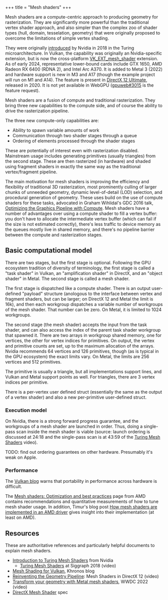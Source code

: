 +++
title = "Mesh shaders"
+++

Mesh shaders are a compute-centric approach to producing geometry for rasterization.
They are significantly more powerful than the traditional vertex shader approach, and also simpler than the complex zoo of shader types (hull, domain, tesselation, geometry) that were originally proposed to overcome the limitations of simple vertex shading.

They were originally [introduced][Introduction to Turing Mesh Shaders] by Nvidia in 2018 in the Turing microarchitecture.
In Vulkan, the capability was originally an Nvidia-specific extension, but is now the cross-platform [VK_EXT_mesh_shader] extension.
As of early 2024, representative lower-bound cards include GTX 1650, AMD Radeon RX 6400 (RDNA 2), and Intel Arc A370.
It is added to Metal 3 (2022) and hardware support is new in M3 and A17 (though the example project will run on M1 and A14).
The feature is present in [DirectX 12 Ultimate], released in 2020.
It is not yet available in WebGPU ([gpuweb#3015] is the feature request).

Mesh shaders are a fusion of compute and traditional rasterization.
They bring three new capabilities to the compute side, and of course the ability to drive the rasterization pipeline.

The three new compute-only capabilities are:

* Ability to spawn variable amounts of work
* Communication through two shader stages through a queue
* Ordering of elements processed through the shader stages

These are potentially of interest even with rasterization disabled.
Mainstream usage includes generating primitives (usually triangles) from the second stage.
These are then rasterized (in hardware) and shaded using fragment shaders in exactly the same way as the traditional vertex/fragment pipeline.

The main motivation for mesh shaders is improving the efficiency and flexibility of traditional 3D rasterization, most prominently culling of larger chunks of unneeded geometry, dynamic level-of-detail (LOD) selection, and procedural generation of geometry.
These uses build on the use of compute shaders for these tasks, advocated in Graham Wihlidal's GDC 2016 talk, [Optimizing the Graphics Pipeline with Compute].
Mesh shaders have a number of advantages over using a compute shader to fill a vertex buffer: you don't have to allocate the intermediate vertex buffer (which can fail if the size is not estimated correctly), there's less traffic to device memory as the queues mostly live in shared memory, and there's no pipeline barrier between the compute and rasterization stages.

## Basic computational model

There are two stages, but the first stage is optional.
Following the GPU ecosystem tradition of diversity of terminology, the first stage is called a "task shader" in Vulkan, an "amplification shader" in DirectX, and an "object shader" in Metal.
The second stage is called a mesh shader.


The first stage is dispatched like a compute shader.
There is an output user-defined "payload" structure (anologous to the interface between vertex and fragment shaders, but can be larger; on DirectX 12 and Metal the limit is 16k), and then each workgroup dispatches a variable number of workgroups of the mesh shader.
That number can be zero.
On Metal, it is limited to 1024 workgroups.

The second stage (the mesh shader) accepts the input from the task shader, and can also access the index of the parent task shader workgroup that spawned it.
There are two arrays in workgroup shared memory, one for vertices, the other for vertex indices for primitives.
On output, the vertex and primitive counts are set, up to the maximum allocation of the arrays.
Nvidia recommends 64 vertices and 126 primitives, though (as is typical in the GPU ecosystem) the exact limits vary.
On Metal, the limits are 256 vertices and 512 primitives.

The primitive is usually a triangle, but all implementations support lines, and Vulkan and Metal support points as well.
For triangles, there are 3 vertex indices per primitive.

There is a per-vertex user defined struct (essentially the same as the output of a vertex shader) and also a new per-primitive user-defined struct.

### Execution model

On Nvidia, there is a strong forward progress guarantee, and the workgroups of a mesh shader are launched in order.
Thus, doing a single-pass scan inside the mesh shader is viable (source: launch ordering is discussed at 24:18 and the single-pass scan is at 43:59 of the [Turing Mesh Shaders] video).

TODO: find out ordering guarantees on other hardware.
Presumably it's weak on Apple.

### Performance

The [Vulkan blog][Mesh Shading for Vulkan] warns that portability in performance across hardware is difficult.

The [Mesh shaders: Optimization and best practices] page from AMD contains recommendations and quantitative measurements of how to tune mesh shader usage.
In addition, Timur's blog post [How mesh shaders are implemented in an AMD driver] gives insight into their implementation (at least on AMD).

## Resources

These are authoritative references and particularly helpful documents to explain mesh shaders.

* [Introduction to Turing Mesh Shaders] from Nvidia
   + [Turing Mesh Shaders] at Siggraph 2018 (video)
* [Mesh Shading for Vulkan], Khronos blog
* [Reinventing the Geometry Pipeline]: Mesh Shaders in DirectX 12 (video)
* [Transform your geometry with Metal mesh shaders], WWDC 2022 (video)
* [DirectX Mesh Shader] spec

[Introduction to Turing Mesh Shaders]: https://developer.nvidia.com/blog/introduction-turing-mesh-shaders/
[VK_EXT_mesh_shader]: https://registry.khronos.org/vulkan/specs/1.3-extensions/man/html/VK_EXT_mesh_shader.html
[DirectX 12 Ultimate]: https://devblogs.microsoft.com/directx/announcing-directx-12-ultimate/
[gpuweb#3015]: https://github.com/gpuweb/gpuweb/issues/3015
[Optimizing the Graphics Pipeline with Compute]: https://www.gdcvault.com/play/1023109/Optimizing-the-Graphics-Pipeline-With
[Turing Mesh Shaders]: https://www.youtube.com/watch?v=Ge427_2VORo
[Mesh Shading for Vulkan]: https://www.khronos.org/blog/mesh-shading-for-vulkan
[Reinventing the Geometry Pipeline]: https://www.youtube.com/watch?v=CFXKTXtil34
[Mesh shaders: Optimization and best practices]: https://gpuopen.com/learn/mesh_shaders/mesh_shaders-optimization_and_best_practices/
[How mesh shaders are implemented in an AMD driver]: https://timur.hu/blog/2022/how-mesh-shaders-are-implemented
[Transform your geometry with Metal mesh shaders]: https://developer.apple.com/videos/play/wwdc2022/10162/
[DirectX Mesh Shader]: https://microsoft.github.io/DirectX-Specs/d3d/MeshShader.html
